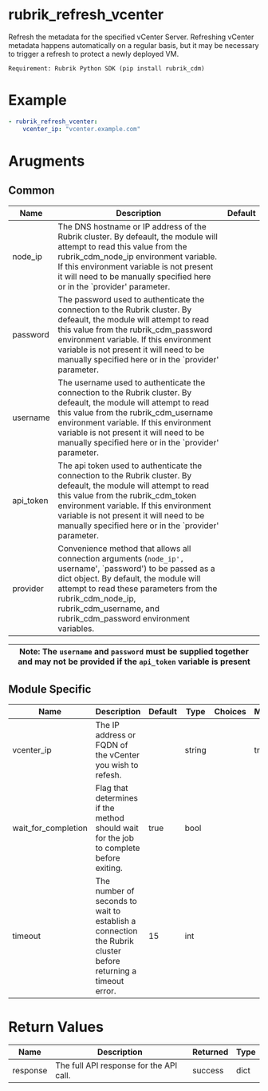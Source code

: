 # rubrik_refresh_vcenter

Refresh the metadata for the specified vCenter Server. Refreshing vCenter metadata happens automatically on a regular basis, but it may be necessary to trigger a refresh to protect a newly deployed VM.

`Requirement: Rubrik Python SDK (pip install rubrik_cdm)`

# Example

```yaml
- rubrik_refresh_vcenter:
    vcenter_ip: "vcenter.example.com"
```

# Arugments

## Common

| Name      | Description                                                                                                                                                                                                                                                                                               | Default |
|-----------|-----------------------------------------------------------------------------------------------------------------------------------------------------------------------------------------------------------------------------------------------------------------------------------------------------------|---------|
| node_ip   | The DNS hostname or IP address of the Rubrik cluster. By defeault, the module will attempt to read this value from the rubrik_cdm_node_ip environment variable. If this environment variable is not present it will need to be manually specified here or in the `provider' parameter.                    |         |
| password  | The password used to authenticate the connection to the Rubrik cluster. By defeault, the module will attempt to read this value from the rubrik_cdm_password environment variable. If this environment variable is not present it will need to be manually specified here or in the `provider' parameter. |         |
| username  | The username used to authenticate the connection to the Rubrik cluster. By defeault, the module will attempt to read this value from the rubrik_cdm_username environment variable. If this environment variable is not present it will need to be manually specified here or in the `provider' parameter. |         |
| api_token | The api token used to authenticate the connection to the Rubrik cluster. By defeault, the module will attempt to read this value from the rubrik_cdm_token environment variable. If this environment variable is not present it will need to be manually specified here or in the `provider' parameter.   |         |
| provider  | Convenience method that allows all connection arguments (`node_ip', `username', `password') to be passed as a dict object. By default, the module will attempt to read these parameters from the rubrik_cdm_node_ip, rubrik_cdm_username, and rubrik_cdm_password environment variables.                  |         |

| Note: The `username` and `password` must be supplied together and may not be provided if the `api_token` variable is present|
| --- |

## Module Specific

| Name                | Description                                                                                                  | Default | Type   | Choices | Mandatory | Aliases |
|---------------------|--------------------------------------------------------------------------------------------------------------|---------|--------|---------|-----------|---------|
| vcenter_ip          | The IP address or FQDN of the vCenter you wish to refesh.                                                    |         | string |         | true      |         |
| wait_for_completion | Flag that determines if the method should wait for the job to complete before exiting.                       | true    | bool   |         |           |         |
| timeout             | The number of seconds to wait to establish a connection the Rubrik cluster before returning a timeout error. | 15      | int    |         |           |         |

# Return Values

| Name     | Description                             | Returned | Type |
|----------|-----------------------------------------|----------|------|
| response | The full API response for the API call. | success  | dict |
